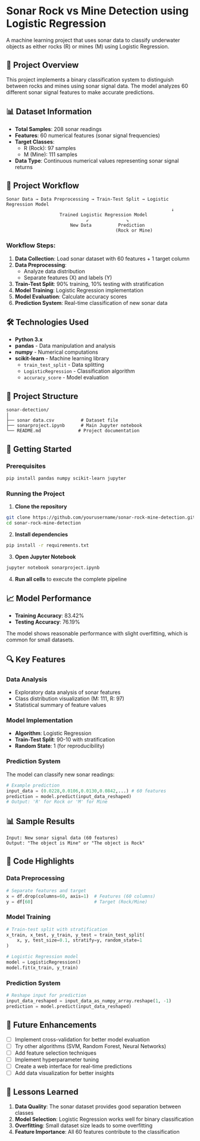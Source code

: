 # Sonar Rock vs Mine Detection using Logistic Regression

A machine learning project that uses sonar data to classify underwater objects as either rocks (R) or mines (M) using Logistic Regression.

## 🎯 Project Overview

This project implements a binary classification system to distinguish between rocks and mines using sonar signal data. The model analyzes 60 different sonar signal features to make accurate predictions.

## 📊 Dataset Information

- **Total Samples**: 208 sonar readings
- **Features**: 60 numerical features (sonar signal frequencies)
- **Target Classes**: 
  - R (Rock): 97 samples
  - M (Mine): 111 samples
- **Data Type**: Continuous numerical values representing sonar signal returns

## 🔄 Project Workflow


```
Sonar Data → Data Preprocessing → Train-Test Split → Logistic Regression Model
                                                              ↓
                    Trained Logistic Regression Model
                              ↙              ↘
                        New Data          Prediction
                                         (Rock or Mine)
```

### Workflow Steps:

1. **Data Collection**: Load sonar dataset with 60 features + 1 target column
2. **Data Preprocessing**: 
   - Analyze data distribution
   - Separate features (X) and labels (Y)
3. **Train-Test Split**: 90% training, 10% testing with stratification
4. **Model Training**: Logistic Regression implementation
5. **Model Evaluation**: Calculate accuracy scores
6. **Prediction System**: Real-time classification of new sonar data

## 🛠️ Technologies Used

- **Python 3.x**
- **pandas** - Data manipulation and analysis
- **numpy** - Numerical computations
- **scikit-learn** - Machine learning library
  - `train_test_split` - Data splitting
  - `LogisticRegression` - Classification algorithm
  - `accuracy_score` - Model evaluation

## 📁 Project Structure

```
sonar-detection/
│
├── sonar data.csv          # Dataset file
├── sonarproject.ipynb      # Main Jupyter notebook
└── README.md              # Project documentation
```

## 🚀 Getting Started

### Prerequisites

```bash
pip install pandas numpy scikit-learn jupyter
```

### Running the Project

1. **Clone the repository**
```bash
git clone https://github.com/yourusername/sonar-rock-mine-detection.git
cd sonar-rock-mine-detection
```

2. **Install dependencies**
```bash
pip install -r requirements.txt
```

3. **Open Jupyter Notebook**
```bash
jupyter notebook sonarproject.ipynb
```

4. **Run all cells** to execute the complete pipeline

## 📈 Model Performance

- **Training Accuracy**: 83.42%
- **Testing Accuracy**: 76.19%

The model shows reasonable performance with slight overfitting, which is common for small datasets.

## 🔍 Key Features

### Data Analysis
- Exploratory data analysis of sonar features
- Class distribution visualization (M: 111, R: 97)
- Statistical summary of feature values

### Model Implementation
- **Algorithm**: Logistic Regression
- **Train-Test Split**: 90-10 with stratification
- **Random State**: 1 (for reproducibility)

### Prediction System
The model can classify new sonar readings:
```python
# Example prediction
input_data = (0.0228,0.0106,0.0130,0.0842,...) # 60 features
prediction = model.predict(input_data_reshaped)
# Output: 'R' for Rock or 'M' for Mine
```

## 📊 Sample Results

```
Input: New sonar signal data (60 features)
Output: "The object is Mine" or "The object is Rock"
```

## 🔧 Code Highlights

### Data Preprocessing
```python
# Separate features and target
x = df.drop(columns=60, axis=1)  # Features (60 columns)
y = df[60]                       # Target (Rock/Mine)
```

### Model Training
```python
# Train-test split with stratification
x_train, x_test, y_train, y_test = train_test_split(
    x, y, test_size=0.1, stratify=y, random_state=1
)

# Logistic Regression model
model = LogisticRegression()
model.fit(x_train, y_train)
```

### Prediction System
```python
# Reshape input for prediction
input_data_reshaped = input_data_as_numpy_array.reshape(1, -1)
prediction = model.predict(input_data_reshaped)
```

## 🎯 Future Enhancements

- [ ] Implement cross-validation for better model evaluation
- [ ] Try other algorithms (SVM, Random Forest, Neural Networks)
- [ ] Add feature selection techniques
- [ ] Implement hyperparameter tuning
- [ ] Create a web interface for real-time predictions
- [ ] Add data visualization for better insights

## 📝 Lessons Learned

1. **Data Quality**: The sonar dataset provides good separation between classes
2. **Model Selection**: Logistic Regression works well for binary classification
3. **Overfitting**: Small dataset size leads to some overfitting
4. **Feature Importance**: All 60 features contribute to the classification



